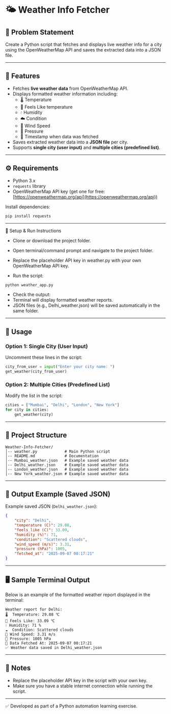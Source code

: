 # 🌤️ Weather Info Fetcher

## 📌 Problem Statement
Create a Python script that fetches and displays live weather info for a city using the OpenWeatherMap API and saves the extracted data into a JSON file.

---

## 📖 Features
- Fetches **live weather data** from OpenWeatherMap API.
- Displays formatted weather information including:
  - 🌡️ Temperature
  - 🤔 Feels Like temperature
  - 💧 Humidity
  - ☁️ Condition
  - 💨 Wind Speed
  - 🧭 Pressure
  - 📅 Timestamp when data was fetched
- Saves extracted weather data into a **JSON file** per city.
- Supports **single city (user input)** and **multiple cities (predefined list)**.

---

## ⚙️ Requirements
- Python 3.x
- `requests` library
- OpenWeatherMap API key (get one for free: [https://openweathermap.org/api](https://openweathermap.org/api))

Install dependencies:
```bash
pip install requests
```
---

🚀 Setup & Run Instructions

- Clone or download the project folder.

- Open terminal/command prompt and navigate to the project folder.

- Replace the placeholder API key in weather.py with your own OpenWeatherMap API key.

- Run the script:
```bash
python weather_app.py
```
- Check the output:
- Terminal will display formatted weather reports.
- JSON files (e.g., Delhi_weather.json) will be saved automatically in the same folder.

---

## 🚀 Usage

### Option 1: Single City (User Input)
Uncomment these lines in the script:
```python
city_from_user = input("Enter your city name: ")
get_weather(city_from_user)
```

### Option 2: Multiple Cities (Predefined List)
Modify the list in the script:
```python
cities = ["Mumbai", "Delhi", "London", "New York"]
for city in cities:
    get_weather(city)
```

---

## 📂 Project Structure
```
Weather-Info-Fetcher/
│-- weather.py            # Main Python script
│-- README.md             # Documentation
│-- Mumbai_weather.json   # Example saved weather data
│-- Delhi_weather.json    # Example saved weather data
│-- London_weather.json   # Example saved weather data
│-- New York_weather.json # Example saved weather data
```

---

## 💾 Output Example (Saved JSON)
Example saved JSON (`Delhi_weather.json`):
```json
{
    "city": "Delhi",
    "temperature (C)": 29.08,
    "feels_like (C)": 33.09,
    "humidity (%)": 71,
    "condition": "Scattered clouds",
    "wind_speed (m/s)": 3.31,
    "pressure (hPa)": 1005,
    "fetched_at": "2025-09-07 00:17:21"
}
```

---

## 🖥️ Sample Terminal Output
Below is an example of the formatted weather report displayed in the terminal:

```
Weather report for Delhi:
🌡️  Temperature: 29.08 ℃
🤔 Feels Like: 33.09 ℃
💧 Humidity: 71 %
☁️  Condition: Scattered clouds
💨 Wind Speed: 3.31 m/s
🧭 Pressure: 1005 hPa
📅 Data Fetched At: 2025-09-07 00:17:21
✅ Weather data saved in Delhi_weather.json
```

---

## 📝 Notes
- Replace the placeholder API key in the script with your own key.
- Make sure you have a stable internet connection while running the script.

---

✅ Developed as part of a Python automation learning exercise.
